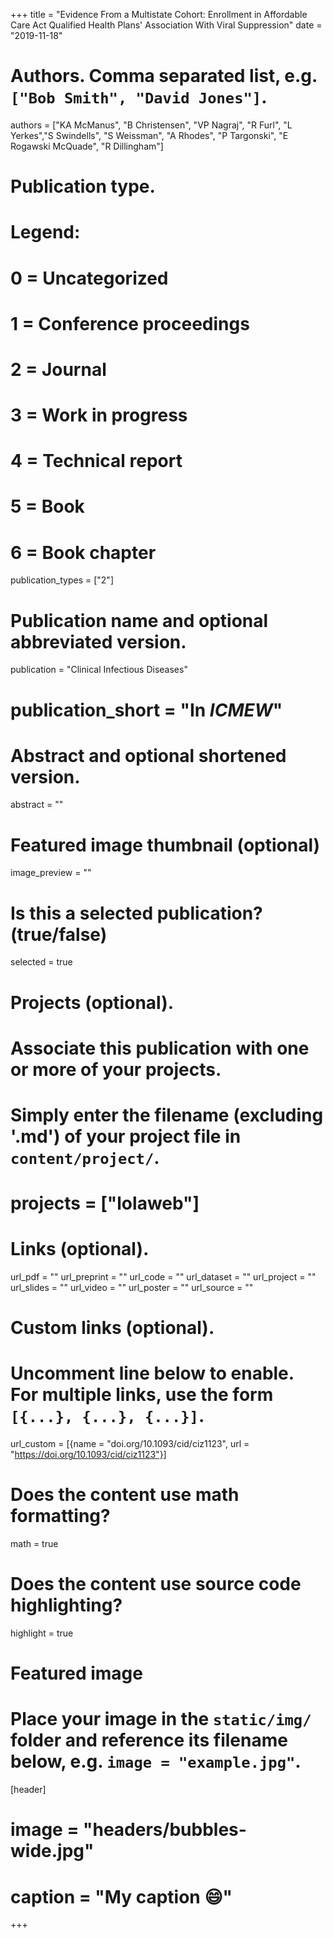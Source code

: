 +++
title = "Evidence From a Multistate Cohort: Enrollment in Affordable Care Act Qualified Health Plans' Association With Viral Suppression"
date = "2019-11-18"

# Authors. Comma separated list, e.g. `["Bob Smith", "David Jones"]`.
authors = ["KA McManus", "B Christensen", "VP Nagraj", "R Furl", "L Yerkes","S Swindells", "S Weissman", "A Rhodes", "P Targonski", "E Rogawski McQuade", "R Dillingham"]

# Publication type.
# Legend:
# 0 = Uncategorized
# 1 = Conference proceedings
# 2 = Journal
# 3 = Work in progress
# 4 = Technical report
# 5 = Book
# 6 = Book chapter
publication_types = ["2"]

# Publication name and optional abbreviated version.
publication = "Clinical Infectious Diseases"
# publication_short = "In *ICMEW*"

# Abstract and optional shortened version.
abstract = ""

# Featured image thumbnail (optional)
image_preview = ""

# Is this a selected publication? (true/false)
selected = true

# Projects (optional).
#   Associate this publication with one or more of your projects.
#   Simply enter the filename (excluding '.md') of your project file in `content/project/`.
# projects = ["lolaweb"]

# Links (optional).
url_pdf = ""
url_preprint = ""
url_code = ""
url_dataset = ""
url_project = ""
url_slides = ""
url_video = ""
url_poster = ""
url_source = ""

# Custom links (optional).
#   Uncomment line below to enable. For multiple links, use the form `[{...}, {...}, {...}]`.
url_custom = [{name = "doi.org/10.1093/cid/ciz1123", url = "https://doi.org/10.1093/cid/ciz1123"}]

# Does the content use math formatting?
math = true

# Does the content use source code highlighting?
highlight = true

# Featured image
# Place your image in the `static/img/` folder and reference its filename below, e.g. `image = "example.jpg"`.
[header]
# image = "headers/bubbles-wide.jpg"
# caption = "My caption :smile:"

+++